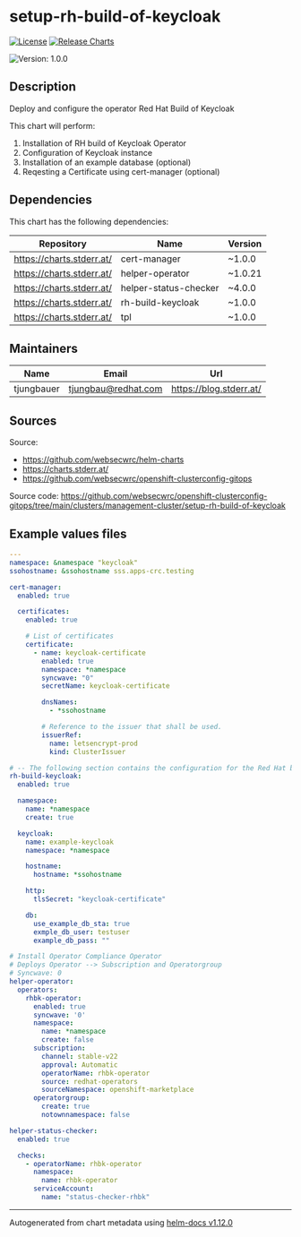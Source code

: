 

# setup-rh-build-of-keycloak

[![License](https://img.shields.io/badge/License-Apache_2.0-blue.svg)](https://opensource.org/licenses/Apache-2.0)
[![Release Charts](https://github.com/websecwrc/helm-charts/actions/workflows/release.yml/badge.svg)](https://github.com/websecwrc/helm-charts/actions/workflows/release.yml)

  ![Version: 1.0.0](https://img.shields.io/badge/Version-1.0.0-informational?style=flat-square)

 

  ## Description

  Deploy and configure the operator Red Hat Build of Keycloak

This chart will perform:
1. Installation of RH build of Keycloak Operator
2. Configuration of Keycloak instance
3. Installation of an example database (optional)
4. Reqesting a Certificate using cert-manager (optional)

## Dependencies

This chart has the following dependencies:

| Repository | Name | Version |
|------------|------|---------|
| https://charts.stderr.at/ | cert-manager | ~1.0.0 |
| https://charts.stderr.at/ | helper-operator | ~1.0.21 |
| https://charts.stderr.at/ | helper-status-checker | ~4.0.0 |
| https://charts.stderr.at/ | rh-build-keycloak | ~1.0.0 |
| https://charts.stderr.at/ | tpl | ~1.0.0 |

## Maintainers

| Name | Email | Url |
| ---- | ------ | --- |
| tjungbauer | <tjungbau@redhat.com> | <https://blog.stderr.at/> |

## Sources
Source:
* <https://github.com/websecwrc/helm-charts>
* <https://charts.stderr.at/>
* <https://github.com/websecwrc/openshift-clusterconfig-gitops>

Source code: https://github.com/websecwrc/openshift-clusterconfig-gitops/tree/main/clusters/management-cluster/setup-rh-build-of-keycloak

## Example values files

```yaml
---
namespace: &namespace "keycloak"
ssohostname: &ssohostname sss.apps-crc.testing

cert-manager:
  enabled: true

  certificates:
    enabled: true

    # List of certificates
    certificate:
      - name: keycloak-certificate
        enabled: true
        namespace: *namespace
        syncwave: "0"
        secretName: keycloak-certificate

        dnsNames:
          - *ssohostname

        # Reference to the issuer that shall be used.
        issuerRef:
          name: letsencrypt-prod
          kind: ClusterIssuer

# -- The following section contains the configuration for the Red Hat build of Keycloak.
rh-build-keycloak:
  enabled: true

  namespace:
    name: *namespace
    create: true

  keycloak:
    name: example-keycloak
    namespace: *namespace

    hostname:
      hostname: *ssohostname

    http:
      tlsSecret: "keycloak-certificate"

    db:
      use_example_db_sta: true
      exmple_db_user: testuser
      example_db_pass: ""

# Install Operator Compliance Operator
# Deploys Operator --> Subscription and Operatorgroup
# Syncwave: 0
helper-operator:
  operators:
    rhbk-operator:
      enabled: true
      syncwave: '0'
      namespace:
        name: *namespace
        create: false
      subscription:
        channel: stable-v22
        approval: Automatic
        operatorName: rhbk-operator
        source: redhat-operators
        sourceNamespace: openshift-marketplace
      operatorgroup:
        create: true
        notownnamespace: false

helper-status-checker:
  enabled: true

  checks:
    - operatorName: rhbk-operator
      namespace:
        name: rhbk-operator
      serviceAccount:
        name: "status-checker-rhbk"
```

----------------------------------------------
Autogenerated from chart metadata using [helm-docs v1.12.0](https://github.com/norwoodj/helm-docs/releases/v1.12.0)
